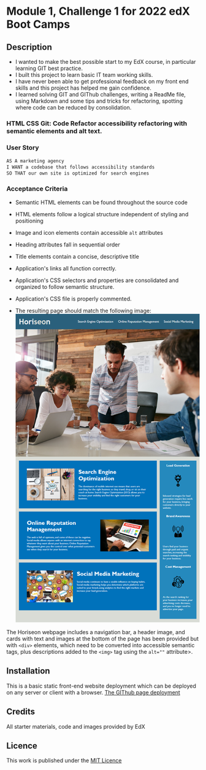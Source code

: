 # Module 1, Challenge 1 for 2022 edX Boot Camps

## Description

- I wanted to make the best possible start to my EdX course, in particular learning GIT best practice.
- I built this project to learn basic IT team working skills.
- I have never been able to get professional feedback on my front end skills and this project has helped me gain confidence.
- I learned solving GIT and GIThub challenges, writing a ReadMe file, using Markdown and some tips and tricks for refactoring, spotting where code can be reduced by consolidation.

### HTML CSS Git: Code Refactor **accessibility** refactoring with semantic elements and alt text.

### User Story

```
AS A marketing agency
I WANT a codebase that follows accessibility standards
SO THAT our own site is optimized for search engines
```

### Acceptance Criteria

* Semantic HTML elements can be found throughout the source code
* HTML elements follow a logical structure independent of styling and positioning
* Image and icon elements contain accessible `alt` attributes
* Heading attributes fall in sequential order
* Title elements contain a concise, descriptive title
* Application's links all function correctly.
* Application's CSS selectors and properties are consolidated and organized to follow semantic structure.
* Application's CSS file is properly commented.

* The resulting page should match the following image:
![Layout of finished page](./assets/images/01-html-css-git-challenge-demo.png)

The Horiseon webpage includes a navigation bar, a header image, and cards with text and images at the bottom of the page has been provided but with `<div>` elements, which need to be converted into accessible semantic tags, plus descriptions added to the `<img>` tag using the `alt=""` attribute>.

## Installation

This is a basic static front-end website deployment which can be deployed on any server or client with a browser. [The GIThub page deployment](https://essexgit.github.io/BC-Module-1/)

## Credits

All starter materials, code and images provided by EdX

## Licence
This work is published under the [MIT Licence](./LICENSE)
